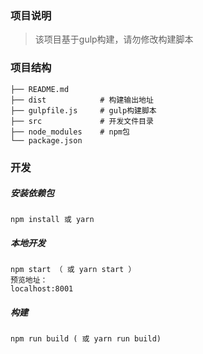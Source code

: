 ### 项目说明
> 该项目基于gulp构建，请勿修改构建脚本

### 项目结构
```
├── README.md
├── dist            # 构建输出地址
├── gulpfile.js     # gulp构建脚本
├── src             # 开发文件目录
├── node_modules    # npm包
└── package.json    
```
### 开发

##### 安装依赖包
```
npm install 或 yarn
```

##### 本地开发
```
npm start （ 或 yarn start ）
预览地址：
localhost:8001
```

##### 构建
```
npm run build ( 或 yarn run build)
```